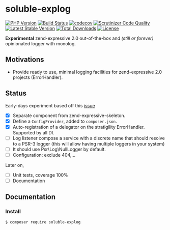 # soluble-explog

[![PHP Version](http://img.shields.io/badge/php-7.1+-ff69b4.svg)](https://packagist.org/packages/soluble/explog)
[![Build Status](https://travis-ci.org/belgattitude/soluble-explog.svg?branch=master)](https://travis-ci.org/belgattitude/soluble-explog)
[![codecov](https://codecov.io/gh/belgattitude/soluble-explog/branch/master/graph/badge.svg)](https://codecov.io/gh/belgattitude/soluble-explog)
[![Scrutinizer Code Quality](https://scrutinizer-ci.com/g/belgattitude/soluble-explog/badges/quality-score.png?b=master)](https://scrutinizer-ci.com/g/belgattitude/soluble-explog/?branch=master)
[![Latest Stable Version](https://poser.pugx.org/soluble/explog/v/stable.svg)](https://packagist.org/packages/soluble/explog)
[![Total Downloads](https://poser.pugx.org/soluble/explog/downloads.png)](https://packagist.org/packages/soluble/explog)
[![License](https://poser.pugx.org/soluble/explog/license.png)](https://packagist.org/packages/soluble/explog)


**Experimental** zend-expressive 2.0 out-of-the-box and *(still or forever)* opinionated logger with monolog.  

## Motivations

- Provide ready to use, minimal logging facilities for zend-expressive 2.0 projects (ErrorHandler). 

## Status

Early-days experiment based off this [issue](https://github.com/zendframework/zend-expressive-skeleton/issues/158)

- [x] Separate component from zend-expressive-skeleton.
- [x] Define a `ConfigProvider`, added to `composer.json`.
- [x] Auto-registration of a delegator on the stratigility ErrorHandler. Supported by all DI.
- [ ] Log listener compose a service with a discrete name that should resolve to a PSR-3 logger (this will allow having multiple loggers in your system)
- [ ] It should use Psr\Log\NullLogger by default.
- [ ] Configuration: exclude 404,...

Later on,

- [ ] Unit tests, coverage 100%
- [ ] Documentation

## Documentation

### Install

```shell
$ composer require soluble-explog
```
  

